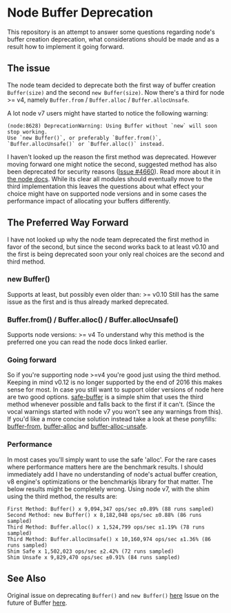 # Node Buffer Deprecation
This repository is an attempt to answer some questions regarding node's buffer creation deprecation, what considerations should be made and as a result how to implement it going forward.

## The issue
The node team decided to deprecate both the first way of buffer creation `Buffer(size)` and the second `new Buffer(size)`. Now there's a third for node >= v4, namely `Buffer.from` / `Buffer.alloc` / `Buffer.allocUnsafe`. 

A lot node v7 users might have started to notice the following warning: 
```
(node:8628) DeprecationWarning: Using Buffer without `new` will soon stop working. 
Use `new Buffer()`, or preferably `Buffer.from()`, `Buffer.allocUnsafe()` or `Buffer.alloc()` instead.
```
I haven't looked up the reason the first method was deprecated. However moving forward one might notice the second, suggested method has also been deprecated for security reasons ([Issue #4660](https://github.com/nodejs/node/issues/4660)). Read more about it in [the node docs](https://nodejs.org/api/buffer.html#buffer_buffer_from_buffer_alloc_and_buffer_allocunsafe). While its clear all modules should eventually move to the third implementation this leaves the questions about what effect your choice might have on supported node versions and in some cases the performance impact of allocating your buffers differently.

## The Preferred Way Forward
I have not looked up why the node team deprecated the first method in favor of the second, but since the second works back to at least v0.10 and the first is being deprecated soon your only real choices are the second and third method.

### new Buffer()
Supports at least, but possibly even older than: >= v0.10
Still has the same issue as the first and is thus already marked deprecated.

### Buffer.from() / Buffer.alloc() / Buffer.allocUnsafe()
Supports node versions: >= v4
To understand why this method is the preferred one you can read the node docs linked earlier.

### Going forward
So if you're supporting node >=v4 you're good just using the third method. Keeping in mind v0.12 is no longer supported by the end of 2016 this makes sense for most. In case you still want to support older versions of node here are two good options. [safe-buffer](https://github.com/feross/safe-buffer) is a simple shim that uses the third method whenever possible and falls back to the first if it can't. (Since the vocal warnings started with node v7 you won't see any warnings from this). If you'd like a more concise solution instead take a look at these ponyfills: [buffer-from](https://github.com/LinusU/buffer-from), [buffer-alloc](https://github.com/LinusU/buffer-alloc) and [buffer-alloc-unsafe](https://github.com/LinusU/buffer-alloc-unsafe).

### Performance
In most cases you'll simply want to use the safe 'alloc'. For the rare cases where performance matters here are the benchmark results. I should immediately add I have no understanding of node's actual buffer creation, v8 engine's optimizations or the benchmarkjs library for that matter. The below results might be completely wrong.
Using node v7, with the shim using the third method, the results are:
```
First Method: Buffer() x 9,094,347 ops/sec ±0.89% (88 runs sampled)
Second Method: new Buffer() x 8,182,048 ops/sec ±0.88% (86 runs sampled)
Third Method: Buffer.alloc() x 1,524,799 ops/sec ±1.19% (78 runs sampled)
Third Method: Buffer.allocUnsafe() x 10,160,974 ops/sec ±1.36% (86 runs sampled)
Shim Safe x 1,502,023 ops/sec ±2.42% (72 runs sampled)
Shim Unsafe x 9,829,470 ops/sec ±0.91% (84 runs sampled)
```

## See Also
Original issue on deprecating `Buffer()` and `new Buffer()` [here](https://github.com/nodejs/node/issues/4660)
Issue on the future of Buffer [here](https://github.com/nodejs/node/issues/9531).
